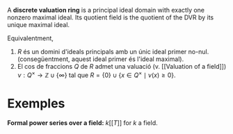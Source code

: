 A **discrete valuation ring** is a principal ideal domain with exactly one nonzero maximal ideal. Its quotient field is the quotient of the DVR by its unique maximal ideal.

Equivalentment,
1. $R$ és un domini d'ideals principals amb un únic ideal primer no-nul. (consegüentment, aquest ideal primer és l'ideal maximal).
2. El cos de fraccions $Q$ de $R$ admet una valuació (v. [[Valuation of a field]]) $\nu: Q^\times \to \mathbb{Z} \cup \{\infty\}$ tal que $R = \{0\} \cup \{x \in Q^\times \mid \nu(x) \geq 0\}$.

# Exemples

**Formal power series over a field:** $k[[T]]$ for $k$ a field.